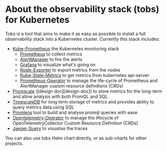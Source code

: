 # About the observability stack (tobs) for Kubernetes

Tobs is a tool that aims to make it as easy as possible to install a full observability stack into a Kubernetes cluster. Currently this stack includes:

 * [Kube-Prometheus][kube-prometheus] the Kubernetes monitoring stack
    * [Prometheus][prometheus] to collect metrics
    * [AlertManager][alert-manager] to fire the alerts
    * [Grafana][grafana] to visualize what's going on
    * [Node-Exporter][node-exporter] to export metrics from the nodes
    * [Kube-State-Metrics][kube-state-metrics] to get metrics from kubernetes api-server
    * [Prometheus-Operator][prometheus-operator] to manage the life-cycle of Prometheus and AlertManager custom resource definitions (CRDs)
 * [Promscale][promscale] ([design doc][design-doc]) to store metrics for the long-term and allow analysis with both PromQL and SQL
 * [TimescaleDB][timescaledb] for long term storage of metrics and provides ability to query metrics data using SQL 
 * [Promlens][promlens] tool to build and analyse promql queries with ease
 * [Opentelemetry-Operator][opentelemetry-operator] to manage the lifecycle of OpenTelemetryCollector Custom Resource Definition (CRDs)
 * [Jaeger Query][jaeger-query] to visualise the traces

You can also use tobs Helm chart directly, or as sub-charts for other
projects.

[kube-prometheus]: https://github.com/prometheus-operator/kube-prometheus#kube-prometheus
[prometheus]: https://github.com/prometheus/prometheus
[alert-manager]: https://github.com/prometheus/alertmanager#alertmanager-
[grafana]: https://github.com/grafana/grafana
[node-exporter]: https://github.com/prometheus/node_exporter
[kube-state-metrics]: https://github.com/kubernetes/kube-state-metrics
[prometheus-operator]: https://github.com/prometheus-operator/prometheus-operator#prometheus-operator
[promscale]: https://github.com/timescale/promscale
[timescaledb]: https://github.com/timescale/timescaledb
[promlens]: https://promlens.com/
[opentelemetry-operator]: https://github.com/open-telemetry/opentelemetry-operator#opentelemetry-operator-for-kubernetes
[jaeger-query]: https://github.com/jaegertracing/jaeger

